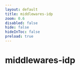 ```yaml
---
layout: default 
title: middlewares-idp  
zoom: 0.6   
disabled: false 
hide: false 
hideInToc: false    
preload: true   
---
```



# middlewares-idp   
